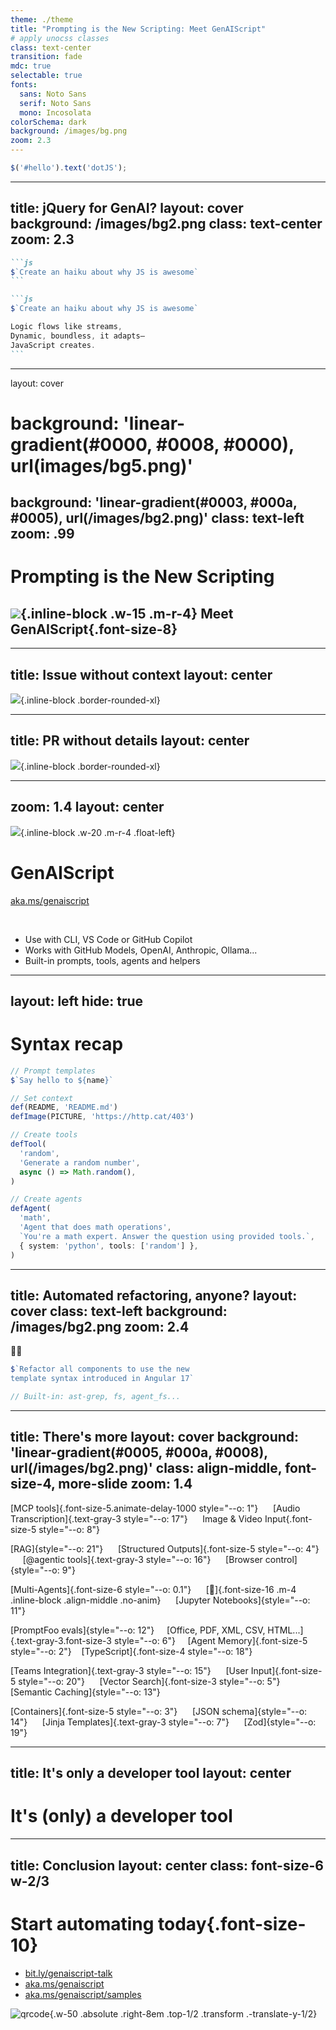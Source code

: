 ```yaml
---
theme: ./theme
title: "Prompting is the New Scripting: Meet GenAIScript"
# apply unocss classes
class: text-center
transition: fade
mdc: true
selectable: true
fonts:
  sans: Noto Sans
  serif: Noto Sans
  mono: Incosolata
colorSchema: dark
background: /images/bg.png
zoom: 2.3
---
```


<!-- 
## Abstract

**Prompting is the New Scripting: Meet GenAIScript**

jQuery once made web development easier by abstracting away complexities, allowing developers to focus on building rather than battling browser quirks. Today, AI development faces a similar challenge. New patterns emerge constantly and keeping up can be overwhelming, especially as AI tools become more powerful and complex. What if you could leverage cutting-edge AI capabilities to automate tasks using simple, familiar JavaScript abstractions? Enter GenAIScript—a way to integrate AI into your workflow effortlessly, treating prompts like reusable code snippets. In this talk, we’ll explore how GenAIScript makes AI automation feel as intuitive as writing JavaScript, helping you streamline repetitive work without the need for deep AI expertise.
-->

```js
$('#hello').text('dotJS');
```

<!-- 
jQuery once simplified web development by abstracting away complexities — and I think AI needs the same today.

Nearly 20 years ago, jQuery changed the way we build web applications. It made it easier to manipulate the DOM, handle events, and create animations, when browsers at the time were full of quirks. It was a game-changer, allowing developers like you and me to focus on what we wanted to achieve. 

Today, we face a similar challenge with GenAI. Every week we have new models, new tools, new approaches, and trying to get productive with GenAI while keeping up with all the changes can be exhausting.
-->

---
title: jQuery for GenAI?
layout: cover
background: /images/bg2.png
class: text-center
zoom: 2.3
---

````md magic-move
```js
$`Create an haiku about why JS is awesome`
```

```js
$`Create an haiku about why JS is awesome`

Logic flows like streams,
Dynamic, boundless, it adapts—
JavaScript creates.
```
````

<!-- 
I'm sure this code here somehow looks familiar.

[click] This code is valid JS that makes use of GenAI.
And you'll see that it's way more than just a fancy wrapper for prompts.
-->

---
layout: cover
# background: 'linear-gradient(#0000, #0008, #0000), url(images/bg5.png)'
background: 'linear-gradient(#0003, #000a, #0005), url(/images/bg2.png)'
class: text-left
zoom: .99
---

# Prompting is the New Scripting

<Me class="animate-keyframes-fade-in animate-duration-1000 animate-ease-in-out animate-fill-mode-forwards animate-delay-2000 op-0"/>

## ![](/images/genaiscript.svg){.inline-block .w-15 .m-r-4} Meet GenAIScript{.font-size-8}

<!-- 
Hey folks, I'm Yohan Lasorsa, and I work as Developer Advocate at Microsoft.

I maintain multiple open source projects on my free time, and I'm always looking for ways to make it more manageable, given that I also have 2 kids at home.
-->

<!--
So you already know that I work at Microsoft, but on my free time,

I maintain multiple open source projects, and I'm always looking for ways to make it more manageable, given that I also have 2 kids at home.
-->

---
title: Issue without context
layout: center
---
![](/images/not-working.png){.inline-block .border-rounded-xl}

<!-- 
Answering issues like these to explain that you need some context to be able to help, 
-->

---
title: PR without details
layout: center
---
![](/images/pr-details.png){.inline-block .border-rounded-xl}

<!--
Or looking through all the changes in a PR trying to figure out what was the intent behind the changes - takes time. And it's not the really the fun part of OSS to be honest.

And since I've been working with GenAI for a while now, I thought that it could actually be useful for use cases like this, if I could make it work without too much effort!

That's how I started looking into GenAIScript.
-->

---
zoom: 1.4
layout: center
---

![](/images/genaiscript.svg){.inline-block .w-20 .m-r-4 .float-left}
# GenAIScript
[aka.ms/genaiscript](https://aka.ms/genaiscript)

<br>

- Use with CLI, VS Code or GitHub Copilot
- Works with GitHub Models, OpenAI, Anthropic, Ollama...
- Built-in prompts, tools, agents and helpers

<!--
GenAIScript is a Open Source JS toolbox for GenAI, allowing you to create even agents to do complex tasks for you, as simple as writing a script. 

It's really meant to be a developer tool and works best when it's used within a project repository.

But really instead of telling you about its extensive set of features, let's see it in action.

## Issue reviewer: 6min
- Open `issue-review.genai.js`
  * Here I've created a new GenAIScript.
  * The first thing you may have noticed is this `.genai.js` extension:
  * This is what enables the GenAIScript environment. It works with TS and you can use ES Modules.
  * Now let's start with the prompt: I want to build a script that will help me review issues.
  * `issue_prompt` explain the prompt
  * `issue_def` to define the title/body
  * Here comes usually the difficult part: how to give the AI model the proper context so that it can do its job?
  * `issue_github` to get the issue
  * `issue_script` to set the meta

- Explain how to run or debug the script, then run the script

- Now, I want this script to run on my GH repo, so I created a GH Action.
  * I won't dive too much into the details, but the important parts here are:
    - The action is triggered on issue events
    - It runs the script using `npx` and the genaiscript CLI
    - It uses the `GITHUB_TOKEN` and the permissions to create a comment
  * Open the issue in the repo and show the results

- Run the script
  * Show the extension panel
  * Add title/description meta
  * Change the model to "ollama:phi4"

## Copilot: Gen background: 4min
- Open `background.genai.js`
  * Now let's do something a bit different: when I work on a talk, I'm always looking for nice backgrounds for my slides. So I wanted to see if could use a script for that.
  * `bg_prompt` explain the prompt
  * `bg_def` to define the question
  * `bg_tool` to define the tool => tool+prompt=agent
  * `bg_script` to set the meta

- @genaiscript /run background geometric gradients blue

## Agent: Git changelog generator: 4min
- Open `changelog.genai.js`
  * `ch_prompt` explain the prompt
  * `ch_def_agent` explain agent
-->

---
layout: left
hide: true
---

# Syntax recap

```ts
// Prompt templates
$`Say hello to ${name}`

// Set context
def(README, 'README.md')
defImage(PICTURE, 'https://http.cat/403')

// Create tools
defTool(
  'random',
  'Generate a random number',
  async () => Math.random(),
)

// Create agents
defAgent(
  'math',
  'Agent that does math operations',
  `You're a math expert. Answer the question using provided tools.`,
  { system: 'python', tools: ['random'] },
)
```

---
title: Automated refactoring, anyone?
layout: cover
class: text-left
background: /images/bg2.png
zoom: 2.4
---

<div class="text-center font-size-9">
  <span v-click.hide>🤔</span><span v-after>✨</span>
</div>

<v-after>

```js
$`Refactor all components to use the new
template syntax introduced in Angular 17`

// Built-in: ast-grep, fs, agent_fs...
```

</v-after>

<!-- 
You might still wonder how far this can be useful in your projects.

[click] Then what about automated refactoring of your code?
For example, Angular introduced a new template syntax, it can be a pain to update all your components manually, or write a proper migration script to do it.

GenAIScript provides built-in support for navigating the file system, and even for AST manipulation, so hard scripts like this can become easier to write as a prompt.
-->

---
title: There's more
layout: cover
background: 'linear-gradient(#0005, #000a, #0008), url(/images/bg2.png)'
class: align-middle, font-size-4, more-slide
zoom: 1.4
---

<style>
.more-slide span {
  opacity: 0;
  @apply animate-keyframes-fade-in animate-duration-1000 animate-ease-in-out animate-fill-mode-forwards;
  animation-delay: calc(var(--o) * 300ms + .5s);
}
.no-anim {
  opacity: 1 !important;
  animation: none !important;
}
</style>

[MCP tools]{.font-size-5.animate-delay-1000 style="--o: 1"} &nbsp;&nbsp;&nbsp;&nbsp; [Audio Transcription]{.text-gray-3 style="--o: 17"} &nbsp;&nbsp;&nbsp;&nbsp; Image & Video Input{.font-size-5 style="--o: 8"}

[RAG]{style="--o: 21"} &nbsp;&nbsp;&nbsp;&nbsp; [Structured Outputs]{.font-size-5 style="--o: 4"} &nbsp;&nbsp;&nbsp;&nbsp; [@agentic tools]{.text-gray-3 style="--o: 16"} &nbsp;&nbsp;&nbsp;&nbsp; [Browser control]{style="--o: 9"}

[Multi-Agents]{.font-size-6 style="--o: 0.1"} &nbsp;&nbsp;&nbsp;&nbsp; [🤩]{.font-size-16 .m-4 .inline-block .align-middle .no-anim} &nbsp;&nbsp;&nbsp;&nbsp; [Jupyter Notebooks]{style="--o: 11"}

[PromptFoo evals]{style="--o: 12"} &nbsp;&nbsp;&nbsp; [Office, PDF, XML, CSV, HTML...]{.text-gray-3.font-size-3 style="--o: 6"} &nbsp;&nbsp;&nbsp; [Agent Memory]{.font-size-5 style="--o: 2"} &nbsp;&nbsp; [TypeScript]{.font-size-4 style="--o: 18"}

[Teams Integration]{.text-gray-3 style="--o: 15"} &nbsp;&nbsp;&nbsp;&nbsp; [User Input]{.font-size-5 style="--o: 20"} &nbsp;&nbsp;&nbsp;&nbsp; [Vector Search]{.font-size-3 style="--o: 5"} &nbsp;&nbsp;&nbsp;&nbsp; [Semantic Caching]{style="--o: 13"}

[Containers]{.font-size-5 style="--o: 3"} &nbsp;&nbsp;&nbsp;&nbsp; [JSON schema]{style="--o: 14"} &nbsp;&nbsp;&nbsp;&nbsp; [Jinja Templates]{.text-gray-3 style="--o: 7"} &nbsp;&nbsp;&nbsp;&nbsp; [Zod]{style="--o: 19"}

<!--
There's way more to GenAIScript that what I can show you in 20min, and if there's a fancy new AI tool or pattern that you've heard about, there are good chances that GenAIScript already has it or will have it soon.

But to my regret there's still one thing that you have to keep in mind...
-->

---
title: It's only a developer tool
layout: center
---

<style>
.slidev-vclick-target {
  opacity: 1;
  transition: all 1s ease;
}

.slidev-vclick-hidden {
  opacity: 0;
  font-size: 0;
}
</style>

# It's<span v-click class="font-size-6 color-white align-middle">&nbsp;(only)</span> a developer tool

<!-- 
Right now, it's build as tool for you to use rather than a framework to build applications. 

[click] Though I should note that it can run as an MCP server, exposing your scripts as tools to be used by your regular GenAI apps and workflows. If you've never heard of MCP, it's an open protocol that allows you to expose your GenAI tools and resources for models to use.

Now what I hope is that we'll get GenAI frameworks in the future that gets inspired by the simplicity of GenAIScript.
-->

---
title: Conclusion
layout: center
class: font-size-6 w-2/3
---

# Start automating today{.font-size-10}<br>

- [bit.ly/genaiscript-talk](https://bit.ly/genaiscript-talk)
- [aka.ms/genaiscript](https://aka.ms/genaiscript)
- [aka.ms/genaiscript/samples](https://aka.ms/genaiscript/samples)

![qrcode](/images/qrcode.png){.w-50 .absolute .right-8em .top-1/2 .transform .-translate-y-1/2}

<Contact/>

<!--
If you feel like GenAI could help you automate some of your tasks, but you don’t know where to start and you don't want to spend too much time on it, I think GenAIScript is a great place to begin.

Thank you!
-->
